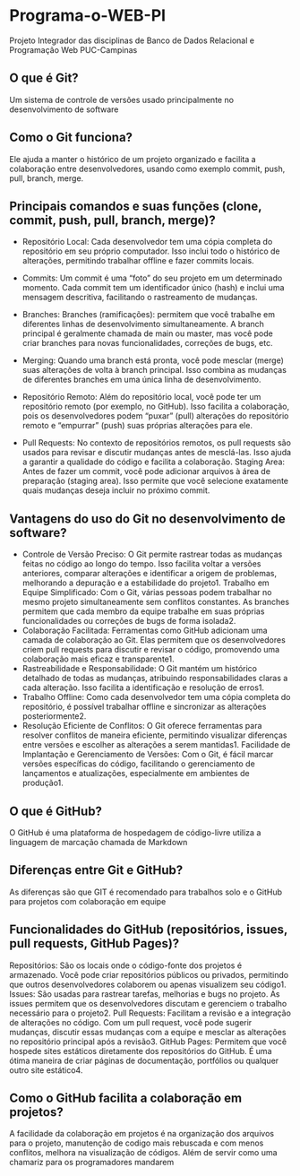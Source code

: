 # Programa-o-WEB-PI
 Projeto Integrador das disciplinas de Banco de Dados Relacional e Programação Web PUC-Campinas



## O que é Git?
Um sistema de controle de versões usado principalmente no desenvolvimento de software 
## Como o Git funciona?
Ele ajuda a manter o histórico de um projeto organizado e facilita a colaboração entre desenvolvedores, usando como exemplo commit, push, pull, branch, merge.

## Principais comandos e suas funções (clone, commit, push, pull, branch, merge)?

  - Repositório Local: Cada desenvolvedor tem uma cópia completa do repositório em seu próprio computador. Isso inclui todo o histórico de alterações, permitindo trabalhar offline e fazer commits locais.
 	
- Commits: Um commit é uma “foto” do seu projeto em um determinado momento. Cada commit tem um identificador único (hash) e inclui uma mensagem descritiva, facilitando o rastreamento de mudanças.

 - Branches: Branches (ramificações): permitem que você trabalhe em diferentes linhas de desenvolvimento simultaneamente. A branch principal é geralmente chamada de main ou master, mas você pode criar branches para novas funcionalidades, correções de bugs, etc.
- Merging: Quando uma branch está pronta, você pode mesclar (merge) suas alterações de volta à branch principal. Isso combina as mudanças de diferentes branches em uma única linha de desenvolvimento.
- Repositório Remoto: Além do repositório local, você pode ter um repositório remoto (por exemplo, no GitHub). Isso facilita a colaboração, pois os desenvolvedores podem “puxar” (pull) alterações do repositório remoto e “empurrar” (push) suas próprias alterações para ele.
- Pull Requests: No contexto de repositórios remotos, os pull requests são usados para revisar e discutir mudanças antes de mesclá-las. Isso ajuda a garantir a qualidade do código e facilita a colaboração.
Staging Area: Antes de fazer um commit, você pode adicionar arquivos à área de preparação (staging area). Isso permite que você selecione exatamente quais mudanças deseja incluir no próximo commit.

## Vantagens do uso do Git no desenvolvimento de software?
-	Controle de Versão Preciso: O Git permite rastrear todas as mudanças feitas no código ao longo do tempo. Isso facilita voltar a versões anteriores, comparar alterações e identificar a origem de problemas, melhorando a depuração e a estabilidade do projeto1.
Trabalho em Equipe Simplificado: Com o Git, várias pessoas podem trabalhar no mesmo projeto simultaneamente sem conflitos constantes. As branches permitem que cada membro da equipe trabalhe em suas próprias funcionalidades ou correções de bugs de forma isolada2.
-	Colaboração Facilitada: Ferramentas como GitHub adicionam uma camada de colaboração ao Git. Elas permitem que os desenvolvedores criem pull requests para discutir e revisar o código, promovendo uma colaboração mais eficaz e transparente1.
-	Rastreabilidade e Responsabilidade: O Git mantém um histórico detalhado de todas as mudanças, atribuindo responsabilidades claras a cada alteração. Isso facilita a identificação e resolução de erros1.
-	Trabalho Offline: Como cada desenvolvedor tem uma cópia completa do repositório, é possível trabalhar offline e sincronizar as alterações posteriormente2.
-	Resolução Eficiente de Conflitos: O Git oferece ferramentas para resolver conflitos de maneira eficiente, permitindo visualizar diferenças entre versões e escolher as alterações a serem mantidas1.
Facilidade de Implantação e Gerenciamento de Versões: Com o Git, é fácil marcar versões específicas do código, facilitando o gerenciamento de lançamentos e atualizações, especialmente em ambientes de produção1.


## O que é GitHub?

O GitHub é uma  plataforma de hospedagem de código-livre utiliza a linguagem de marcação chamada de Markdown 

## Diferenças entre Git e GitHub?

As diferenças são que GIT é recomendado para trabalhos solo e o GitHub para projetos com colaboração em equipe

## Funcionalidades do GitHub (repositórios, issues, pull requests, GitHub Pages)?

Repositórios: São os locais onde o código-fonte dos projetos é armazenado. Você pode criar repositórios públicos ou privados, permitindo que outros desenvolvedores colaborem ou apenas visualizem seu código1.
Issues: São usadas para rastrear tarefas, melhorias e bugs no projeto. As issues permitem que os desenvolvedores discutam e gerenciem o trabalho necessário para o projeto2.
Pull Requests: Facilitam a revisão e a integração de alterações no código. Com um pull request, você pode sugerir mudanças, discutir essas mudanças com a equipe e mesclar as alterações no repositório principal após a revisão3.
GitHub Pages: Permitem que você hospede sites estáticos diretamente dos repositórios do GitHub. É uma ótima maneira de criar páginas de documentação, portfólios ou qualquer outro site estático4.

## Como o GitHub facilita a colaboração em projetos?
	
A facilidade da colaboração em projetos é na organização dos arquivos para o projeto, manutenção de codigo mais rebuscada e com menos conflitos, melhora na visualização de códigos. Além de servir como uma chamariz para os programadores mandarem 

